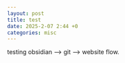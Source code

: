 ```yaml
---
layout: post
title: test
date: 2025-2-07 2:44 +0
categories: misc
---
```

testing obsidian --> git --> website flow.


